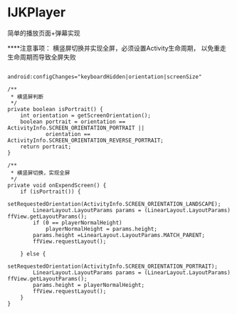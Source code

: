 # IJKPlayer
简单的播放页面+弹幕实现

****注意事项： 横竖屏切换并实现全屏，必须设置Activity生命周期， 以免重走生命周期而导致全屏失败

              android:configChanges="keyboardHidden|orientation|screenSize"
              
    /**
     * 横竖屏判断
     */
    private boolean isPortrait() {
        int orientation = getScreenOrientation();
        boolean portrait = orientation == ActivityInfo.SCREEN_ORIENTATION_PORTRAIT ||
                orientation == ActivityInfo.SCREEN_ORIENTATION_REVERSE_PORTRAIT;
        return portrait;
    }
    
    /**
     * 横竖屏切换，实现全屏
     */
    private void onExpendScreen() {
        if (isPortrait()) {
            setRequestedOrientation(ActivityInfo.SCREEN_ORIENTATION_LANDSCAPE);
            LinearLayout.LayoutParams params = (LinearLayout.LayoutParams) ffView.getLayoutParams();
            if (0 == playerNormalHeight)
                playerNormalHeight = params.height;
            params.height =LinearLayout.LayoutParams.MATCH_PARENT;
            ffView.requestLayout();

        } else {
            setRequestedOrientation(ActivityInfo.SCREEN_ORIENTATION_PORTRAIT);
            LinearLayout.LayoutParams params = (LinearLayout.LayoutParams) ffView.getLayoutParams();
            params.height = playerNormalHeight;
            ffView.requestLayout();
        }
    }
    

